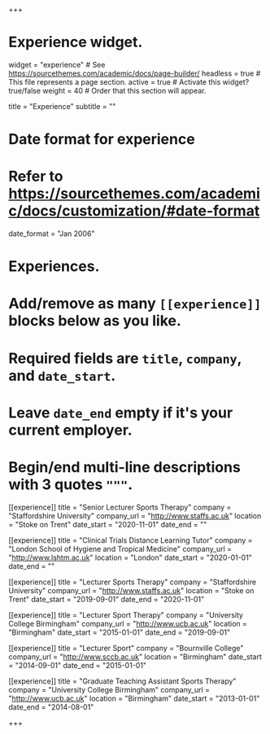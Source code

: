 +++
# Experience widget.
widget = "experience"  # See https://sourcethemes.com/academic/docs/page-builder/
headless = true  # This file represents a page section.
active = true  # Activate this widget? true/false
weight = 40  # Order that this section will appear.

title = "Experience"
subtitle = ""

# Date format for experience
#   Refer to https://sourcethemes.com/academic/docs/customization/#date-format
date_format = "Jan 2006"

# Experiences.
#   Add/remove as many `[[experience]]` blocks below as you like.
#   Required fields are `title`, `company`, and `date_start`.
#   Leave `date_end` empty if it's your current employer.
#   Begin/end multi-line descriptions with 3 quotes `"""`.

[[experience]]
  title = "Senior Lecturer Sports Therapy"
  company = "Staffordshire University"
  company_url = "http://www.staffs.ac.uk"
  location = "Stoke on Trent"
  date_start = "2020-11-01"
  date_end = ""  

[[experience]]
  title = "Clinical Trials Distance Learning Tutor"
  company = "London School of Hygiene and Tropical Medicine"
  company_url = "http://www.lshtm.ac.uk"
  location = "London"
  date_start = "2020-01-01"
  date_end = ""
  
[[experience]]
  title = "Lecturer Sports Therapy"
  company = "Staffordshire University"
  company_url = "http://www.staffs.ac.uk"
  location = "Stoke on Trent"
  date_start = "2019-09-01"
  date_end = "2020-11-01"
  
[[experience]]
  title = "Lecturer Sport Therapy"
  company = "University College Birmingham"
  company_url = "http://www.ucb.ac.uk"
  location = "Birmingham"
  date_start = "2015-01-01"
  date_end = "2019-09-01"
  
  [[experience]]
  title = "Lecturer Sport"
  company = "Bournville College"
  company_url = "http://www.sccb.ac.uk"
  location = "Birmingham"
  date_start = "2014-09-01"
  date_end = "2015-01-01"

[[experience]]
  title = "Graduate Teaching Assistant Sports Therapy"
  company = "University College Birmingham"
  company_url = "http://www.ucb.ac.uk"
  location = "Birmingham"
  date_start = "2013-01-01"
  date_end = "2014-08-01"

+++
